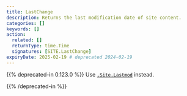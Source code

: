 ```yaml
---
title: LastChange
description: Returns the last modification date of site content.
categories: []
keywords: []
action:
  related: []
  returnType: time.Time
  signatures: [SITE.LastChange]
expiryDate: 2025-02-19 # deprecated 2024-02-19
---
```


{{% deprecated-in 0.123.0 %}}
Use [`.Site.Lastmod`] instead.

[`.Site.Lastmod`]: /methods/site/lastmod/
{{% /deprecated-in %}}
